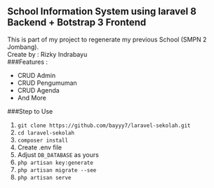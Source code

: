 ## School Information System using laravel 8 Backend + Botstrap 3 Frontend</br>
This is part of my project to regenerate my previous School (SMPN 2 Jombang). </br>
Create by : Rizky Indrabayu </br>
###Features : </br>
- CRUD Admin </br>
- CRUD Pengumuman </br>
- CRUD Agenda </br>
- And More </br>

###Step to Use
1. `git clone https://github.com/bayyy7/laravel-sekolah.git`
2. `cd laravel-sekolah` 
3. `composer install`
4. Create .env file 
5. Adjust `DB_DATABASE` as yours
6. `php artisan key:generate`
7. `php artisan migrate --see`
8. `php artisan serve`


